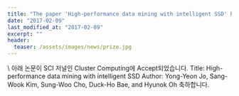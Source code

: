 ```yaml
---
title: "The paper 'High-performance data mining with intelligent SSD' has been accepted in Cluster Computin"
date: "2017-02-09"
last_modified_at: "2017-02-09"
excerpt: ""
header:
  teaser: /assets/images/news/prize.jpg
---
```

\\
아래 논문이 SCI 저널인 Cluster Computing에 Accept되었습니다. Title: High-performance data mining with intelligent SSD Author: Yong-Yeon Jo, Sang-Wook Kim, Sung-Woo Cho, Duck-Ho Bae, and Hyunok Oh 축하합니다.